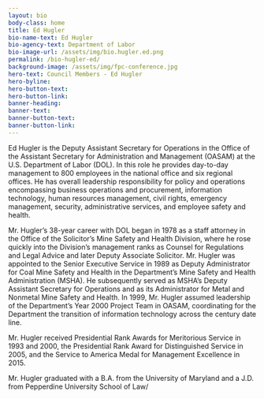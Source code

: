 ```yaml
---
layout: bio
body-class: home
title: Ed Hugler
bio-name-text: Ed Hugler
bio-agency-text: Department of Labor
bio-image-url: /assets/img/bio.hugler.ed.png
permalink: /bio-hugler-ed/
background-image: /assets/img/fpc-conference.jpg
hero-text: Council Members - Ed Hugler
hero-byline:
hero-button-text: 
hero-button-link: 
banner-heading: 
banner-text: 
banner-button-text: 
banner-button-link: 
---
```

Ed Hugler is the Deputy Assistant Secretary for Operations in the Office of 
the Assistant Secretary for Administration and Management (OASAM) at the U.S. 
Department of Labor (DOL).  In this role he provides day-to-day management to 
800 employees in the national office and six regional offices.  He has overall 
leadership responsibility for policy and operations encompassing business 
operations and procurement, information technology, human resources management, 
civil rights, emergency management, security, administrative services, and 
employee safety and health.

Mr. Hugler’s 38-year career with DOL began in 1978 as a staff attorney in the 
Office of the Solicitor’s Mine Safety and Health Division, where he rose quickly 
into the Division’s management ranks as Counsel for Regulations and Legal Advice 
and later Deputy Associate Solicitor. Mr. Hugler was appointed to the Senior 
Executive Service in 1989 as Deputy Administrator for Coal Mine Safety and 
Health in the Department’s Mine Safety and Health Administration (MSHA).  He 
subsequently served as MSHA’s Deputy Assistant Secretary for Operations and as 
its Administrator for Metal and Nonmetal Mine Safety and Health.  In 1999, Mr. 
Hugler assumed leadership of the Department’s Year 2000 Project Team in OASAM, 
coordinating for the Department the transition of information technology across 
the century date line.

Mr. Hugler received Presidential Rank Awards for Meritorious Service in 1993 
and 2000, the Presidential Rank Award for Distinguished Service in 2005, and the 
Service to America Medal for Management Excellence in 2015.

Mr. Hugler graduated with a B.A. from the University of Maryland and a J.D. 
from Pepperdine University School of Law/


